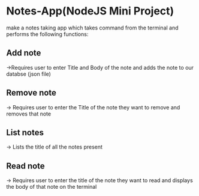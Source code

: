 # Notes-App(NodeJS Mini Project)

make a notes taking app which takes command from the terminal and performs the following functions:

## Add note 
->Requires user to enter Title and Body of the note and adds the note to our databse (json file)
## Remove note 
-> 
Requires user to enter the Title of the note they want to remove and removes that note
## List notes 
->
Lists the title of all the notes present
## Read note 
-> Requires user to enter the title of the note they want to read and displays the body of that note on the terminal

